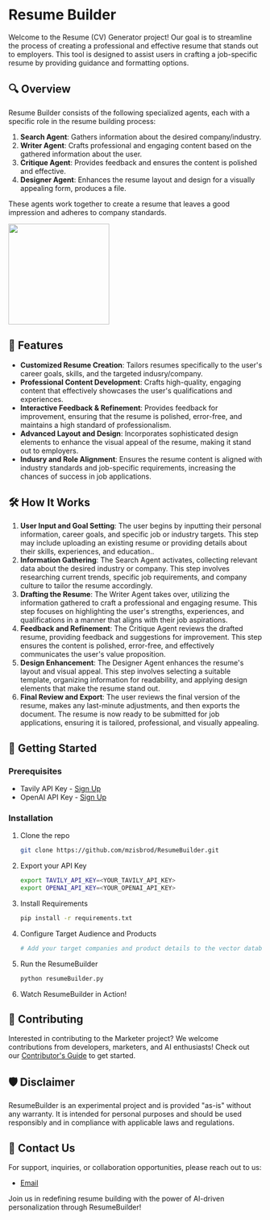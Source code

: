 # Resume Builder

Welcome to the Resume (CV) Generator project! Our goal is to streamline the process of creating a professional and effective resume that stands out to employers. 
This tool is designed to assist users in crafting a job-specific resume by providing guidance and formatting options.

## 🔍 Overview

Resume Builder consists of the following specialized agents, each with a specific role in the resume building process:

1. **Search Agent**: Gathers information about the desired company/industry.
2. **Writer Agent**: Crafts professional and engaging content based on the gathered information about the user.
3. **Critique Agent**: Provides feedback and ensures the content is polished and effective.
4. **Designer Agent**: Enhances the resume layout and design for a visually appealing form, produces a file.

These agents work together to create a resume that leaves a good impression and adheres to company standards.

<img width="200" src="https://github.com/Mzisbrod/ResumeBuilder/assets/63931950/e1987324-5fec-4591-b07f-80b143a16324">

## 🌟 Features

- **Customized Resume Creation**: Tailors resumes specifically to the user's career goals, skills, and the targeted indusry/company.
- **Professional Content Development**: Crafts high-quality, engaging content that effectively showcases the user's qualifications and experiences.
- **Interactive Feedback & Refinement**: Provides feedback for improvement, ensuring that the resume is polished, error-free, and maintains a high standard of professionalism.
- **Advanced Layout and Design**: Incorporates sophisticated design elements to enhance the visual appeal of the resume, making it stand out to employers.
- **Indusry and Role Alignment**: Ensures the resume content is aligned with industry standards and job-specific requirements, increasing the chances of success in job applications.

## 🛠️ How It Works

1. **User Input and Goal Setting**: The user begins by inputting their personal information,   career goals, and specific job or industry targets. This step may include uploading an existing resume or providing details about their skills, experiences, and education..
2. **Information Gathering**: The Search Agent activates, collecting relevant data about the desired industry or company. This step involves researching current trends, specific job requirements, and company culture to tailor the resume accordingly.
3. **Drafting the Resume**: The Writer Agent takes over, utilizing the information gathered to craft a professional and engaging resume. This step focuses on highlighting the user's strengths, experiences, and qualifications in a manner that aligns with their job aspirations.
4. **Feedback and Refinement**: The Critique Agent reviews the drafted resume, providing feedback and suggestions for improvement. This step ensures the content is polished, error-free, and effectively communicates the user's value proposition.
5. **Design Enhancement**: The Designer Agent enhances the resume's layout and visual appeal. This step involves selecting a suitable template, organizing information for readability, and applying design elements that make the resume stand out.
6. **Final Review and Export**: The user reviews the final version of the resume, makes any last-minute adjustments, and then exports the document. The resume is now ready to be submitted for job applications, ensuring it is tailored, professional, and visually appealing.

## 🚀 Getting Started

### Prerequisites

- Tavily API Key - [Sign Up](https://tavily.com/)
- OpenAI API Key - [Sign Up](https://platform.openai.com/)


### Installation

1. Clone the repo
   ```sh
   git clone https://github.com/mzisbrod/ResumeBuilder.git
   ```
2. Export your API Key
   ```sh
   export TAVILY_API_KEY=<YOUR_TAVILY_API_KEY>
   export OPENAI_API_KEY=<YOUR_OPENAI_API_KEY>
   ```
3. Install Requirements
   ```sh
   pip install -r requirements.txt
   ```
4. Configure Target Audience and Products
   ```sh
   # Add your target companies and product details to the vector database.
   ```
5. Run the ResumeBuilder
   ```sh
   python resumeBuilder.py
   ```
6. Watch ResumeBuilder in Action!

## 🤝 Contributing

Interested in contributing to the Marketer project? We welcome contributions from developers, marketers, and AI enthusiasts! Check out our [Contributor's Guide](CONTRIBUTING.md) to get started.

## 🛡️ Disclaimer

ResumeBuilder is an experimental project and is provided "as-is" without any warranty. It is intended for personal purposes and should be used responsibly and in compliance with applicable laws and regulations.

## 📩 Contact Us

For support, inquiries, or collaboration opportunities, please reach out to us:

- [Email](mailto:your-email@example.com)

Join us in redefining resume building with the power of AI-driven personalization through ResumeBuilder!
